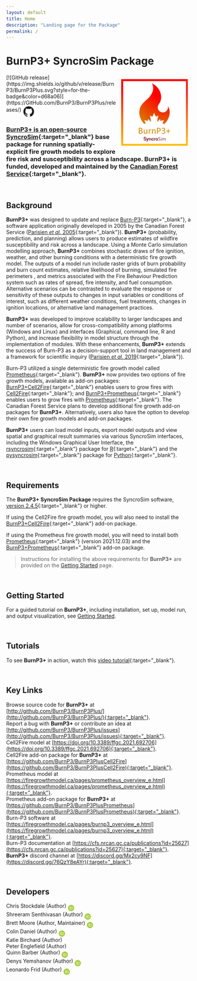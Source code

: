 ```yaml
---
layout: default
title: Home
description: "Landing page for the Package"
permalink: /
---
```


# **BurnP3+** SyncroSim Package
<img align="right" style="padding: 13px" width="180" src="assets/images/logo/burnP3Plus-sticker.png">
[![GitHub release](https://img.shields.io/github/v/release/BurnP3/BurnP3Plus.svg?style=for-the-badge&color=d68a06)](https://GitHub.com/BurnP3/BurnP3Plus/releases/)    <a href="https://github.com/BurnP3/BurnP3Plus"><img align="middle" style="padding: 1px" width="30" src="assets/images/logo/github-trans2.png"> <br>

### **BurnP3+** is an open-source [SyncroSim](https://syncrosim.com/){:target="_blank"} base package for running spatially-explicit fire growth models to explore fire risk and susceptibility across a landscape. **BurnP3+** is funded, developed and maintained by the [Canadian Forest Service](https://www.nrcan.gc.ca/our-natural-resources/forests-forestry/the-canadian-forest-service/about-canadian-forest-service/17545){:target="_blank"}. <br>

<br>

## Background

**BurnP3+** was designed to update and replace [Burn-P3](https://firegrowthmodel.ca/pages/burnp3_overview_e.html){:target="_blank"}, a software application originally developed in 2005 by the Canadian Forest Service ([Parisien *et al.* 2005](https://cfs.nrcan.gc.ca/publications?id=25627){:target="_blank"}). **BurnP3+** (probability, prediction, and planning) allows users to produce estimates of wildfire susceptibility and risk across a landscape. Using a Monte Carlo simulation modelling approach, **BurnP3+** combines stochastic draws of fire ignition, weather, and other burning conditions with a deterministic fire growth model. The outputs of a model run include raster grids of burn probability and burn count estimates, relative likelihood of burning, simulated fire perimeters , and metrics associated with the Fire Behaviour Prediction system such as rates of spread, fire intensity, and fuel consumption. Alternative scenarios can be contrasted to evaluate the response or sensitivity of these outputs to changes in input variables or conditions of interest, such as different weather conditions, fuel treatments, changes in ignition locations, or alternative land management practices. <br>

**BurnP3+** was developed to improve scalability to larger landscapes and number of scenarios, allow for cross-compatibility among platforms (Windows and Linux) and interfaces (Graphical, command line, R and Python), and increase flexibility in model structure through the implementation of modules. With these enhancements, **BurnP3+** extends the success of Burn-P3 as a decision-support tool in land management and a framework for scientific inquiry ([Parisien *et al.* 2019](https://www.fs.usda.gov/research/treesearch/60727){:target="_blank"}). 

Burn-P3 utilized a single deterministic fire growth model called [Prometheus](https://firegrowthmodel.ca/pages/prometheus_overview_e.html){:target="_blank"}. **BurnP3+** now provides two options of fire growth models, available as add-on packages: [BurnP3+Cell2Fire](https://github.com/BurnP3/BurnP3PlusCell2Fire){:target="_blank"} enables users to grow fires with [Cell2Fire](https://doi.org/10.3389/ffgc.2021.692706){:target="_blank"}; and [BurnP3+Prometheus](https://github.com/BurnP3/BurnP3PlusPrometheus){:target="_blank"} enables users to grow fires with [Prometheus](https://firegrowthmodel.ca/pages/prometheus_overview_e.html){:target="_blank"}. The Canadian Forest Service plans to develop additional fire growth add-on packages for **BurnP3+**. Alternatively, users also have the option to develop their own fire growth models and add-on packages. <br>

**BurnP3+** users can load model inputs, export model outputs and view spatial and graphical result summaries via various SyncroSim interfaces, including the Windows Graphical User Interface, the [rsyncrosim](https://syncrosim.github.io/rsyncrosim/){:target="_blank"} package for [R](https://www.r-project.org/){:target="_blank"} and the [pysyncrosim](https://pysyncrosim.readthedocs.io/en/latest/index.html){:target="_blank"} package for [Python](https://www.python.org/){:target="_blank"}. <br>

<br>

## Requirements

The **BurnP3+ SyncroSim Package** requires the SyncroSim software, [version 2.4.5](https://syncrosim.com/download/){:target="_blank"} or higher. <br>

If using the Cell2Fire fire growth model, you will also need to install the [BurnP3+Cell2Fire](https://github.com/BurnP3/BurnP3PlusCell2Fire){:target="_blank"} add-on package. <br>

If using the Prometheus fire growth model, you will need to install both [Prometheus](https://firegrowthmodel.ca/pages/prometheus_software_e.html){:target="_blank"} (version 2021.12.03) and the [BurnP3+Prometheus](https://github.com/BurnP3/BurnP3PlusPrometheus){:target="_blank"} add-on package. <br>

> Instructions for installing the above requirements for **BurnP3+** are provided on the [Getting Started](https://burnp3.github.io/BurnP3Plus/getting_started.html) page. <br>

<br>

## Getting Started

For a guided tutorial on **BurnP3+**, including installation, set up, model run, and output visualization, see [Getting Started](https://burnp3.github.io/BurnP3Plus/getting_started.html). <br>

<br>

## Tutorials

To see **BurnP3+** in action, watch this [video tutorial](https://youtu.be/iDaHoUEM3Rw){:target="_blank"}. <br>

<br>

## Key Links

Browse source code for **BurnP3+** at
[http://github.com/BurnP3/BurnP3Plus/](http://github.com/BurnP3/BurnP3Plus/){:target="_blank"}. <br>
Report a bug with **BurnP3+** or contribute an idea at
[http://github.com/BurnP3/BurnP3Plus/issues](http://github.com/BurnP3/BurnP3Plus/issues){:target="_blank"}. <br>
Cell2Fire model at [https://doi.org/10.3389/ffgc.2021.692706](https://doi.org/10.3389/ffgc.2021.692706){:target="_blank"}. <br>
Cell2Fire add-on package for **BurnP3+** at [https://github.com/BurnP3/BurnP3PlusCell2Fire](https://github.com/BurnP3/BurnP3PlusCell2Fire){:target="_blank"}. <br>
Prometheus model at [https://firegrowthmodel.ca/pages/prometheus_overview_e.html](https://firegrowthmodel.ca/pages/prometheus_overview_e.html){:target="_blank"}. <br>
Prometheus add-on package for **BurnP3+** at [https://github.com/BurnP3/BurnP3PlusPrometheus](https://github.com/BurnP3/BurnP3PlusPrometheus){:target="_blank"}. <br>
Burn-P3 software at [https://firegrowthmodel.ca/pages/burnp3_overview_e.html](https://firegrowthmodel.ca/pages/burnp3_overview_e.html){:target="_blank"}. <br>
Burn-P3 documentation at [https://cfs.nrcan.gc.ca/publications?id=25627](https://cfs.nrcan.gc.ca/publications?id=25627){:target="_blank"}. <br>
**BurnP3+** discord channel at [https://discord.gg/Mx2cy9NF](https://discord.gg/76QzY8eAYr){:target="_blank"}. <br>

<br>

## Developers

Chris Stockdale (Author) <a href="https://orcid.org/0000-0002-2231-2692" target="_blank"><img align="middle" style="padding: 0.5px" width="17" src="assets/images/ORCID.png"></a>
<br>
Shreeram Senthivasan (Author) <a href="https://orcid.org/0000-0002-7118-9547" target="_blank"><img align="middle" style="padding: 0.5px" width="17" src="assets/images/ORCID.png"></a>
<br>
Brett Moore (Author, Maintainer) <a href="https://orcid.org/0000-0002-9456-8435" target="_blank"><img align="middle" style="padding: 0.5px" width="17" src="assets/images/ORCID.png"></a>
<br>
Colin Daniel (Author) <a href="https://orcid.org/0000-0001-7367-2041" target="_blank"><img align="middle" style="padding: 0.5px" width="17" src="assets/images/ORCID.png"></a>
<br>
Katie Birchard (Author)
<br>
Peter Englefield (Author)
<br>
Quinn Barber (Author) <a href="https://orcid.org/0000-0003-0318-9446" target="_blank"><img align="middle" style="padding: 0.5px" width="17" src="assets/images/ORCID.png"></a>
<br>
Denys Yemshanov (Author) <a href="https://orcid.org/0000-0002-6992-9614" target="_blank"><img align="middle" style="padding: 0.5px" width="17" src="assets/images/ORCID.png"></a>
<br>
Leonardo Frid (Author) <a href="https://orcid.org/0000-0002-5489-2337" target="_blank"><img align="middle" style="padding: 0.5px" width="17" src="assets/images/ORCID.png"></a>
<br>
